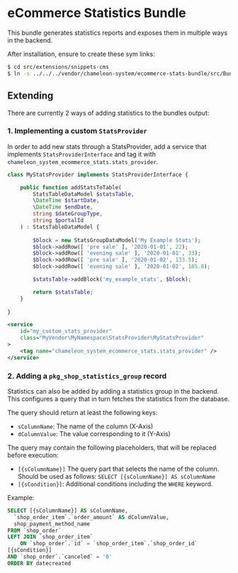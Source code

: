 # eCommerce Statistics Bundle

This bundle generates statistics reports and exposes them in multiple ways
in the backend.

After installation, ensure to create these sym links:

```bash
$ cd src/extensions/snippets-cms
$ ln -s ../../../vendor/chameleon-system/ecommerce-stats-bundle/src/Bundle/Resources/views/snippets-cms/ecommerceStats/
```

## Extending

There are currently 2 ways of adding statistics to the bundles output:

### 1. Implementing a custom `StatsProvider`
In order to add new stats through a StatsProvider, add a service that implements `StatsProviderInterface` and tag it with `chameleon_system_ecommerce_stats.stats_provider`.

```php
class MyStatsProvider implements StatsProviderInterface {

    public function addStatsToTable(
        StatsTableDataModel $statsTable,
        \DateTime $startDate,
        \DateTime $endDate,
        string $dateGroupType,
        string $portalId
    ) : StatsTableDataModel {
    
        $block = new StatsGroupDataModel('My Example Stats');
        $block->addRow([ 'pre sale' ], '2020-01-01', 22);
        $block->addRow([ 'evening sale' ], '2020-01-01', 33);
        $block->addRow([ 'pre sale' ], '2020-01-02', 133.5);
        $block->addRow([ 'evening sale' ], '2020-01-02', 185.8);

        $statsTable->addBlock('my_example_stats', $block);

        return $statsTable;
    }
    
}
```

```xml
<service
    id="my_custom_stats_provider"
    class="MyVendor\MyNamespace\StatsProvider\MyStatsProvider"
>
    <tag name="chameleon_system_ecommerce_stats.stats_provider" />
</service>

```

### 2. Adding a `pkg_shop_statistics_group` record

Statistics can also be added by adding a statistics group in the backend. This
configures a query that in turn fetches the statistics from the database.

The query should return at least the following keys:

* `sColumnName`: The name of the column (X-Axis)
* `dColumnValue`: The value corresponding to it (Y-Axis)

The query may contain the following placeholders, that will be replaced before
execution:

* `[{sColumnName}]` The query part that selects the name of the column. Should be used as follows: `SELECT [{sColumnName}] AS sColumnName`
* `[{sCondition}]`: Additional conditions including the `WHERE` keyword.

Example:

```sql
SELECT [{sColumnName}] AS sColumnName,
  `shop_order_item`.`order_amount` AS dColumnValue,
  shop_payment_method_name
FROM `shop_order`
LEFT JOIN `shop_order_item` 
    ON `shop_order`.`id` = `shop_order_item`.`shop_order_id`
[{sCondition}]
AND `shop_order`.`canceled` = '0'
ORDER BY datecreated
```

